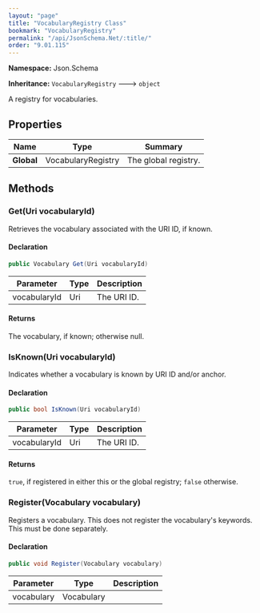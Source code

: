 ```yaml
---
layout: "page"
title: "VocabularyRegistry Class"
bookmark: "VocabularyRegistry"
permalink: "/api/JsonSchema.Net/:title/"
order: "9.01.115"
---
```

**Namespace:** Json.Schema

**Inheritance:**
`VocabularyRegistry`
 🡒 
`object`

A registry for vocabularies.

## Properties

| Name | Type | Summary |
|---|---|---|
| **Global** | VocabularyRegistry | The global registry. |

## Methods

### Get(Uri vocabularyId)

Retrieves the vocabulary associated with the URI ID, if known.

#### Declaration

```c#
public Vocabulary Get(Uri vocabularyId)
```

| Parameter | Type | Description |
|---|---|---|
| vocabularyId | Uri | The URI ID. |


#### Returns

The vocabulary, if known; otherwise null.

### IsKnown(Uri vocabularyId)

Indicates whether a vocabulary is known by URI ID and/or anchor.

#### Declaration

```c#
public bool IsKnown(Uri vocabularyId)
```

| Parameter | Type | Description |
|---|---|---|
| vocabularyId | Uri | The URI ID. |


#### Returns

`true`, if registered in either this or the global registry;
`false` otherwise.

### Register(Vocabulary vocabulary)

Registers a vocabulary.  This does not register the vocabulary's
keywords.  This must be done separately.

#### Declaration

```c#
public void Register(Vocabulary vocabulary)
```

| Parameter | Type | Description |
|---|---|---|
| vocabulary | Vocabulary |  |


